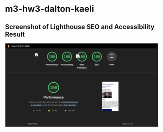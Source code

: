 # m3-hw3-dalton-kaeli

## Screenshot of Lighthouse SEO and Accessibility Result

![Screenshot of Lighthouse SEO and Accessibility Result](/Images/ScreenShot-Final.png)